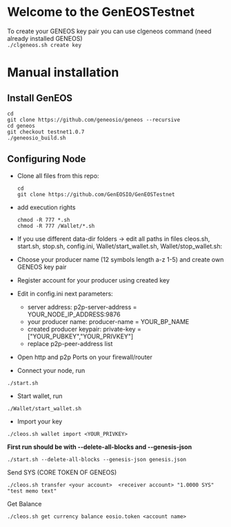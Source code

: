 # Welcome to the GenEOSTestnet


To create your GENEOS key pair you can use clgeneos command (need already installed GENEOS)  
`./clgeneos.sh create key ` 


# Manual installation

## Install GenEOS

```
cd
git clone https://github.com/geneosio/geneos --recursive    
cd geneos
git checkout testnet1.0.7
./geneosio_build.sh   
```  

## Configuring Node

- Clone all files from this repo:
  ```
  cd
  git clone https://github.com/GenEOSIO/GenEOSTestnet
  ```   
- add execution rights  
  ```
  chmod -R 777 *.sh   
  chmod -R 777 /Wallet/*.sh 
  ```  

- If you use different data-dir folders -> edit all paths in files cleos.sh, start.sh, stop.sh, config.ini, Wallet/start_wallet.sh, Wallet/stop_wallet.sh:


- Choose your producer name (12 symbols length a-z 1-5) and create own GENEOS key pair  
- Register account for your producer using created key
  
- Edit in config.ini next parameters:  
  - server address: p2p-server-address = YOUR_NODE_IP_ADDRESS:9876  
  - your producer name: producer-name = YOUR_BP_NAME  
  - created producer keypair: private-key = ["YOUR_PUBKEY","YOUR_PRIVKEY"]  
  - replace p2p-peer-address list  
  
- Open http and p2p Ports on your firewall/router  
- Connect your node, run 
```
./start.sh  
```
- Start wallet, run 
```
./Wallet/start_wallet.sh  
```
- Import your key 
```
./cleos.sh wallet import <YOUR_PRIVKEY>
```


**First run should be with --delete-all-blocks and --genesis-json**  
```
./start.sh --delete-all-blocks --genesis-json genesis.json
```  



Send SYS (CORE TOKEN OF GENEOS)
```
./cleos.sh transfer <your account>  <receiver account> "1.0000 SYS" "test memo text"
```
Get Balance  
```
./cleos.sh get currency balance eosio.token <account name>
```
